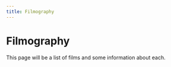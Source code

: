 ```yaml
---
title: Filmography
---
```


# Filmography

This page will be a list of films and some information about each.
